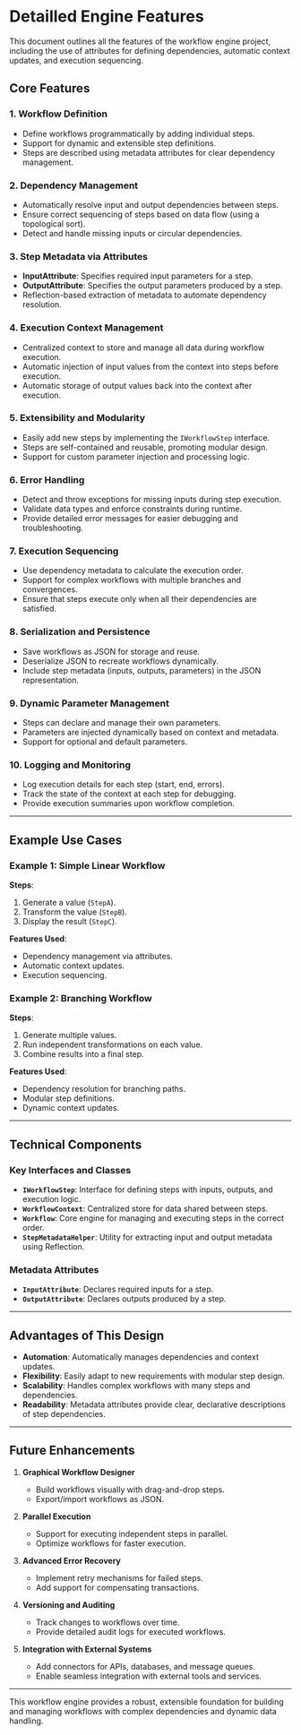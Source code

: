 # Detailled Engine Features

This document outlines all the features of the workflow engine project, including the use of attributes for defining dependencies, automatic context updates, and execution sequencing.

## Core Features

### 1. **Workflow Definition**
- Define workflows programmatically by adding individual steps.
- Support for dynamic and extensible step definitions.
- Steps are described using metadata attributes for clear dependency management.

### 2. **Dependency Management**
- Automatically resolve input and output dependencies between steps.
- Ensure correct sequencing of steps based on data flow (using a topological sort).
- Detect and handle missing inputs or circular dependencies.

### 3. **Step Metadata via Attributes**
- **InputAttribute**: Specifies required input parameters for a step.
- **OutputAttribute**: Specifies the output parameters produced by a step.
- Reflection-based extraction of metadata to automate dependency resolution.

### 4. **Execution Context Management**
- Centralized context to store and manage all data during workflow execution.
- Automatic injection of input values from the context into steps before execution.
- Automatic storage of output values back into the context after execution.

### 5. **Extensibility and Modularity**
- Easily add new steps by implementing the `IWorkflowStep` interface.
- Steps are self-contained and reusable, promoting modular design.
- Support for custom parameter injection and processing logic.

### 6. **Error Handling**
- Detect and throw exceptions for missing inputs during step execution.
- Validate data types and enforce constraints during runtime.
- Provide detailed error messages for easier debugging and troubleshooting.

### 7. **Execution Sequencing**
- Use dependency metadata to calculate the execution order.
- Support for complex workflows with multiple branches and convergences.
- Ensure that steps execute only when all their dependencies are satisfied.

### 8. **Serialization and Persistence**
- Save workflows as JSON for storage and reuse.
- Deserialize JSON to recreate workflows dynamically.
- Include step metadata (inputs, outputs, parameters) in the JSON representation.

### 9. **Dynamic Parameter Management**
- Steps can declare and manage their own parameters.
- Parameters are injected dynamically based on context and metadata.
- Support for optional and default parameters.

### 10. **Logging and Monitoring**
- Log execution details for each step (start, end, errors).
- Track the state of the context at each step for debugging.
- Provide execution summaries upon workflow completion.

---

## Example Use Cases

### Example 1: Simple Linear Workflow
**Steps**:
1. Generate a value (`StepA`).
2. Transform the value (`StepB`).
3. Display the result (`StepC`).

**Features Used**:
- Dependency management via attributes.
- Automatic context updates.
- Execution sequencing.

### Example 2: Branching Workflow
**Steps**:
1. Generate multiple values.
2. Run independent transformations on each value.
3. Combine results into a final step.

**Features Used**:
- Dependency resolution for branching paths.
- Modular step definitions.
- Dynamic context updates.

---

## Technical Components

### Key Interfaces and Classes
- **`IWorkflowStep`**: Interface for defining steps with inputs, outputs, and execution logic.
- **`WorkflowContext`**: Centralized store for data shared between steps.
- **`Workflow`**: Core engine for managing and executing steps in the correct order.
- **`StepMetadataHelper`**: Utility for extracting input and output metadata using Reflection.

### Metadata Attributes
- **`InputAttribute`**: Declares required inputs for a step.
- **`OutputAttribute`**: Declares outputs produced by a step.

---

## Advantages of This Design
- **Automation**: Automatically manages dependencies and context updates.
- **Flexibility**: Easily adapt to new requirements with modular step design.
- **Scalability**: Handles complex workflows with many steps and dependencies.
- **Readability**: Metadata attributes provide clear, declarative descriptions of step dependencies.

---

## Future Enhancements

1. **Graphical Workflow Designer**
   - Build workflows visually with drag-and-drop steps.
   - Export/import workflows as JSON.

2. **Parallel Execution**
   - Support for executing independent steps in parallel.
   - Optimize workflows for faster execution.

3. **Advanced Error Recovery**
   - Implement retry mechanisms for failed steps.
   - Add support for compensating transactions.

4. **Versioning and Auditing**
   - Track changes to workflows over time.
   - Provide detailed audit logs for executed workflows.

5. **Integration with External Systems**
   - Add connectors for APIs, databases, and message queues.
   - Enable seamless integration with external tools and services.

---

This workflow engine provides a robust, extensible foundation for building and managing workflows with complex dependencies and dynamic data handling.

